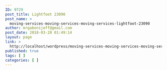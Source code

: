 ```yaml
---
ID: 9729
post_title: Lightfoot 23090
post_name: >
  moving-services-moving-services-moving-services-lightfoot-23090
author: mrgabonijeff@gmail.com
post_date: 2018-03-28 01:49:14
layout: page
link: >
  http://localhost/wordpress/moving-services-moving-services-moving-services-lightfoot-23090/
published: true
tags: [ ]
categories: [ ]
---
```

